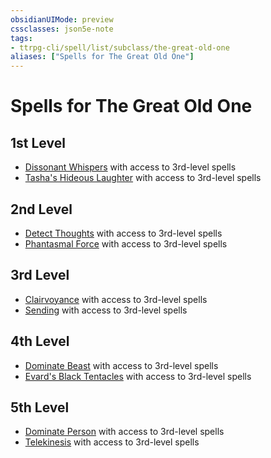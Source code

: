 ```yaml
---
obsidianUIMode: preview
cssclasses: json5e-note
tags:
- ttrpg-cli/spell/list/subclass/the-great-old-one
aliases: ["Spells for The Great Old One"]
---
```

# Spells for The Great Old One

## 1st Level

- [Dissonant Whispers](dissonant-whispers "PHB") with access to 3rd-level spells
- [Tasha's Hideous Laughter](tashas-hideous-laughter "PHB") with access to 3rd-level spells

## 2nd Level

- [Detect Thoughts](detect-thoughts "PHB") with access to 3rd-level spells
- [Phantasmal Force](phantasmal-force "PHB") with access to 3rd-level spells

## 3rd Level

- [Clairvoyance](clairvoyance "PHB") with access to 3rd-level spells
- [Sending](sending "PHB") with access to 3rd-level spells

## 4th Level

- [Dominate Beast](dominate-beast "PHB") with access to 3rd-level spells
- [Evard's Black Tentacles](evards-black-tentacles "PHB") with access to 3rd-level spells

## 5th Level

- [Dominate Person](dominate-person "PHB") with access to 3rd-level spells
- [Telekinesis](telekinesis "PHB") with access to 3rd-level spells